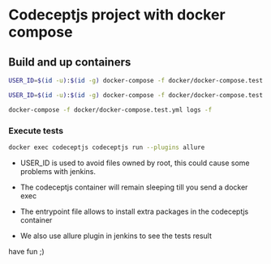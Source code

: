 # Codeceptjs project with docker compose

## Build and up containers
```sh
USER_ID=$(id -u):$(id -g) docker-compose -f docker/docker-compose.test.yml build

USER_ID=$(id -u):$(id -g) docker-compose -f docker/docker-compose.test.yml up -d

docker-compose -f docker/docker-compose.test.yml logs -f
```
### Execute tests
```sh
docker exec codeceptjs codeceptjs run --plugins allure
```
- USER_ID is used to avoid files owned by root, this could cause some problems with jenkins.

- The codeceptjs container will remain sleeping till you send a docker exec

- The entrypoint file allows to install extra packages in the codeceptjs container

- We also use allure plugin in jenkins to see the tests result 

have fun ;)
